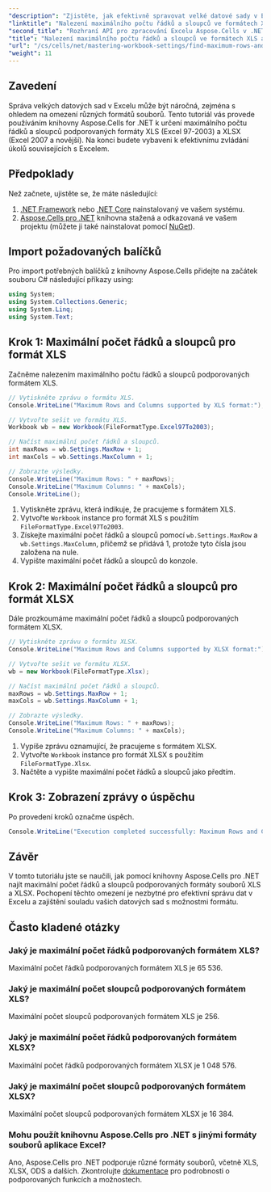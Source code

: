 ```yaml
---
"description": "Zjistěte, jak efektivně spravovat velké datové sady v Excelu pomocí knihovny Aspose.Cells pro .NET. Tato příručka poskytuje podrobný postup pro identifikaci maximálního počtu řádků a sloupců podporovaných formáty souborů XLS i XLSX."
"linktitle": "Nalezení maximálního počtu řádků a sloupců ve formátech XLS a XLSX"
"second_title": "Rozhraní API pro zpracování Excelu Aspose.Cells v .NET"
"title": "Nalezení maximálního počtu řádků a sloupců ve formátech XLS a XLSX"
"url": "/cs/cells/net/mastering-workbook-settings/find-maximum-rows-and-columns/"
"weight": 11
---
```


## Zavedení

Správa velkých datových sad v Excelu může být náročná, zejména s ohledem na omezení různých formátů souborů. Tento tutoriál vás provede používáním knihovny Aspose.Cells for .NET k určení maximálního počtu řádků a sloupců podporovaných formáty XLS (Excel 97-2003) a XLSX (Excel 2007 a novější). Na konci budete vybaveni k efektivnímu zvládání úkolů souvisejících s Excelem.

## Předpoklady

Než začnete, ujistěte se, že máte následující:

1. [.NET Framework](https://dotnet.microsoft.com/en-us/download) nebo [.NET Core](https://dotnet.microsoft.com/en-us/download) nainstalovaný ve vašem systému.
2. [Aspose.Cells pro .NET](https://releases.aspose.com/cells/net/) knihovna stažená a odkazovaná ve vašem projektu (můžete ji také nainstalovat pomocí [NuGet](https://www.nuget.org/packages/Aspose.Cells/)).

## Import požadovaných balíčků

Pro import potřebných balíčků z knihovny Aspose.Cells přidejte na začátek souboru C# následující příkazy using:

```csharp
using System;
using System.Collections.Generic;
using System.Linq;
using System.Text;
```

## Krok 1: Maximální počet řádků a sloupců pro formát XLS

Začněme nalezením maximálního počtu řádků a sloupců podporovaných formátem XLS.

```csharp
// Vytiskněte zprávu o formátu XLS.
Console.WriteLine("Maximum Rows and Columns supported by XLS format:");

// Vytvořte sešit ve formátu XLS.
Workbook wb = new Workbook(FileFormatType.Excel97To2003);

// Načíst maximální počet řádků a sloupců.
int maxRows = wb.Settings.MaxRow + 1;
int maxCols = wb.Settings.MaxColumn + 1;

// Zobrazte výsledky.
Console.WriteLine("Maximum Rows: " + maxRows);
Console.WriteLine("Maximum Columns: " + maxCols);
Console.WriteLine();
```

1. Vytiskněte zprávu, která indikuje, že pracujeme s formátem XLS.
2. Vytvořte `Workbook` instance pro formát XLS s použitím `FileFormatType.Excel97To2003`.
3. Získejte maximální počet řádků a sloupců pomocí `wb.Settings.MaxRow` a `wb.Settings.MaxColumn`, přičemž se přidává 1, protože tyto čísla jsou založena na nule.
4. Vypište maximální počet řádků a sloupců do konzole.

## Krok 2: Maximální počet řádků a sloupců pro formát XLSX

Dále prozkoumáme maximální počet řádků a sloupců podporovaných formátem XLSX.

```csharp
// Vytiskněte zprávu o formátu XLSX.
Console.WriteLine("Maximum Rows and Columns supported by XLSX format:");

// Vytvořte sešit ve formátu XLSX.
wb = new Workbook(FileFormatType.Xlsx);

// Načíst maximální počet řádků a sloupců.
maxRows = wb.Settings.MaxRow + 1;
maxCols = wb.Settings.MaxColumn + 1;

// Zobrazte výsledky.
Console.WriteLine("Maximum Rows: " + maxRows);
Console.WriteLine("Maximum Columns: " + maxCols);
```

1. Vypíše zprávu oznamující, že pracujeme s formátem XLSX.
2. Vytvořte `Workbook` instance pro formát XLSX s použitím `FileFormatType.Xlsx`.
3. Načtěte a vypište maximální počet řádků a sloupců jako předtím.

## Krok 3: Zobrazení zprávy o úspěchu

Po provedení kroků označme úspěch.

```csharp
Console.WriteLine("Execution completed successfully: Maximum Rows and Columns retrieval for both formats.");
```

## Závěr

V tomto tutoriálu jste se naučili, jak pomocí knihovny Aspose.Cells pro .NET najít maximální počet řádků a sloupců podporovaných formáty souborů XLS a XLSX. Pochopení těchto omezení je nezbytné pro efektivní správu dat v Excelu a zajištění souladu vašich datových sad s možnostmi formátu.

## Často kladené otázky

### Jaký je maximální počet řádků podporovaných formátem XLS?
Maximální počet řádků podporovaných formátem XLS je 65 536.

### Jaký je maximální počet sloupců podporovaných formátem XLS?
Maximální počet sloupců podporovaných formátem XLS je 256.

### Jaký je maximální počet řádků podporovaných formátem XLSX?
Maximální počet řádků podporovaných formátem XLSX je 1 048 576.

### Jaký je maximální počet sloupců podporovaných formátem XLSX?
Maximální počet sloupců podporovaných formátem XLSX je 16 384.

### Mohu použít knihovnu Aspose.Cells pro .NET s jinými formáty souborů aplikace Excel?
Ano, Aspose.Cells pro .NET podporuje různé formáty souborů, včetně XLS, XLSX, ODS a dalších. Zkontrolujte [dokumentace](https://reference.aspose.com/cells/net/) pro podrobnosti o podporovaných funkcích a možnostech.